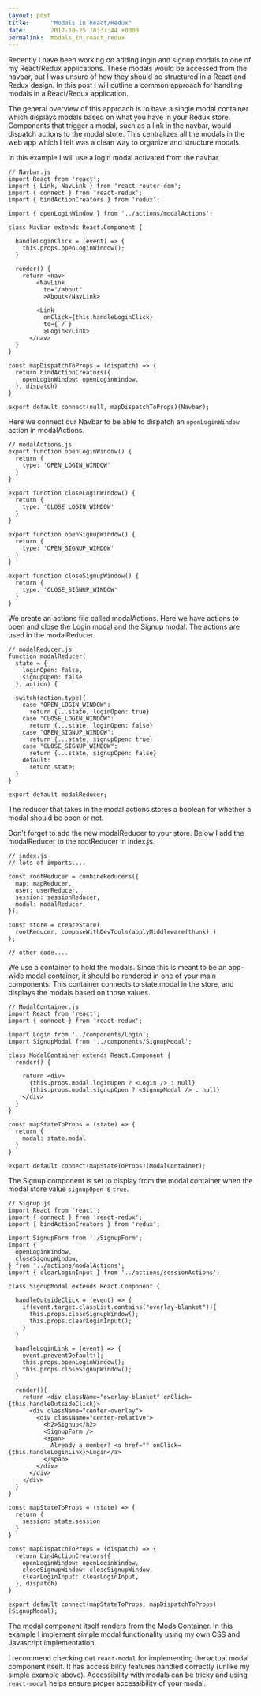 ```yaml
---
layout: post
title:      "Modals in React/Redux"
date:       2017-10-25 18:37:44 +0000
permalink:  modals_in_react_redux
---
```



Recently I have been working on adding login and signup modals to one of my React/Redux applications. These modals would be accessed from the navbar, but I was unsure of how they should be structured in a React and Redux design. In this post I will outline a common approach for handling modals in a React/Redux application.

The general overview of this approach is to have a single modal container which displays modals based on what you have in your Redux store. Components that trigger a modal, such as a link in the navbar, would dispatch actions to the modal store. This centralizes all the modals in the web app which I felt was a clean way to organize and structure modals.

In this example I will use a login modal activated from the navbar.

```
// Navbar.js
import React from 'react';
import { Link, NavLink } from 'react-router-dom';
import { connect } from 'react-redux';
import { bindActionCreators } from 'redux';

import { openLoginWindow } from '../actions/modalActions';

class Navbar extends React.Component {

  handleLoginClick = (event) => {
    this.props.openLoginWindow();
  }

  render() {
    return <nav>
        <NavLink
          to="/about"
          >About</NavLink>

        <Link
          onClick={this.handleLoginClick}
          to={`/`}
          >Login</Link>
      </nav>
  }
}

const mapDispatchToProps = (dispatch) => {
  return bindActionCreators({
    openLoginWindow: openLoginWindow,
  }, dispatch)
}

export default connect(null, mapDispatchToProps)(Navbar);
```

Here we connect our Navbar to be able to dispatch an `openLoginWindow` action in modalActions.

```
// modalActions.js
export function openLoginWindow() {
  return {
    type: 'OPEN_LOGIN_WINDOW'
  }
}

export function closeLoginWindow() {
  return {
    type: 'CLOSE_LOGIN_WINDOW'
  }
}

export function openSignupWindow() {
  return {
    type: 'OPEN_SIGNUP_WINDOW'
  }
}

export function closeSignupWindow() {
  return {
    type: 'CLOSE_SIGNUP_WINDOW'
  }
}
```

We create an actions file called modalActions. Here we have actions to open and close the Login modal and the Signup modal. The actions are used in the modalReducer.

```
// modalReducer.js
function modalReducer(
  state = {
    loginOpen: false,
    signupOpen: false,
  }, action) {

  switch(action.type){
    case "OPEN_LOGIN_WINDOW":
      return {...state, loginOpen: true}
    case "CLOSE_LOGIN_WINDOW":
      return {...state, loginOpen: false}
    case "OPEN_SIGNUP_WINDOW":
      return {...state, signupOpen: true}
    case "CLOSE_SIGNUP_WINDOW":
      return {...state, signupOpen: false}
    default:
      return state;
  }
}

export default modalReducer;
```

The reducer that takes in the modal actions stores a boolean for whether a modal should be open or not.

Don't forget to add the new modalReducer to your store. Below I add the modalReducer to the rootReducer in index.js.

```
// index.js
// lots of imports....

const rootReducer = combineReducers({
  map: mapReducer,
  user: userReducer,
  session: sessionReducer,
  modal: modalReducer,
});

const store = createStore(
  rootReducer, composeWithDevTools(applyMiddleware(thunk),)
);

// other code....
```

We use a container to hold the modals. Since this is meant to be an app-wide modal container, it should be rendered in one of your main components. This container connects to state.modal in the store, and displays the modals based on those values.

```
// ModalContainer.js
import React from 'react';
import { connect } from 'react-redux';

import Login from '../components/Login';
import SignupModal from '../components/SignupModal';

class ModalContainer extends React.Component {
  render() {

    return <div>
      {this.props.modal.loginOpen ? <Login /> : null}
      {this.props.modal.signupOpen ? <SignupModal /> : null}
    </div>
  }
}

const mapStateToProps = (state) => {
  return {
    modal: state.modal
  }
}

export default connect(mapStateToProps)(ModalContainer);
```

The Signup component is set to display from the modal container when the modal store value `signupOpen` is `true`.

```
// Signup.js
import React from 'react';
import { connect } from 'react-redux';
import { bindActionCreators } from 'redux';

import SignupForm from './SignupForm';
import {
  openLoginWindow,
  closeSignupWindow,
} from '../actions/modalActions';
import { clearLoginInput } from '../actions/sessionActions';

class SignupModal extends React.Component {

  handleOutsideClick = (event) => {
    if(event.target.classList.contains("overlay-blanket")){
      this.props.closeSignupWindow();
      this.props.clearLoginInput();
    }
  }

  handleLoginLink = (event) => {
    event.preventDefault();
    this.props.openLoginWindow();
    this.props.closeSignupWindow();
  }

  render(){
    return <div className="overlay-blanket" onClick={this.handleOutsideClick}>
      <div className="center-overlay">
        <div className="center-relative">
          <h2>Signup</h2>
          <SignupForm />
          <span>
            Already a member? <a href="" onClick={this.handleLoginLink}>Login</a>
          </span>
        </div>
      </div>
    </div>
  }
}

const mapStateToProps = (state) => {
  return {
    session: state.session
  }
}

const mapDispatchToProps = (dispatch) => {
  return bindActionCreators({
    openLoginWindow: openLoginWindow,
    closeSignupWindow: closeSignupWindow,
    clearLoginInput: clearLoginInput,
  }, dispatch)
}

export default connect(mapStateToProps, mapDispatchToProps)(SignupModal);

```

The modal component itself renders from the ModalContainer. In this example I implement simple modal functionality using my own CSS and Javascript implementation.

I recommend checking out `react-modal` for implementing the actual modal component itself. It has accessibility features handled correctly (unlike my simple example above). Accessibility with modals can be tricky and using `react-modal` helps ensure proper accessibility of your modal.

